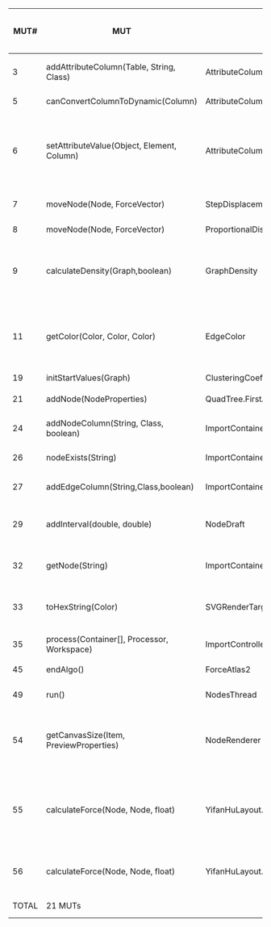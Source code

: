 | MUT\# | MUT | CUT | total mutants in MUT | mutants not raising errors | killed by baseline | killed by oo | killed by po | killed by co | killed by (oo +) po + co | live mutants (oracle) | live mutants (not covered) |
|---|---|---|---|---|---|---|---|---|---|---|---|
| 3 | addAttributeColumn(Table, String, Class) | AttributeColumnsControllerImpl | 10 | 9 | 0 | - | 3 ```3_101.java, 3_154.java, 3_280.java``` | 3 ```3_101.java, 3_154.java, 3_280.java``` | 3 ```3_101.java, 3_154.java, 3_280.java``` | 4 ```3_30.java, 3_42.java, 3_279.java, 3_312.java``` | 2 ```3_313.java, 3_314.java``` |
| 5 | canConvertColumnToDynamic(Column) | AttributeColumnsControllerImpl | 6 | 4 | 0 | 1 ```5_58.java``` | 2 ```5_58.java, 5_59.java``` | 2 ```5_58.java, 5_59.java``` | 2 ```5_58.java, 5_59.java``` | - | 2 ```5_38.java, 5_175.java``` |
| 6 | setAttributeValue(Object, Element, Column) | AttributeColumnsControllerImpl | 16 | 15 | 0 | 3 ```6_103.java, 6_182.java, 6_283.java``` | 6 ```6_102.java, 6_103.java, 6_155.java, 6_182.java, 6_283.java, 6_284.java``` | 6 ```6_102.java, 6_103.java, 6_155.java, 6_182.java, 6_283.java, 6_284.java``` | 6 ```6_102.java, 6_103.java, 6_155.java, 6_182.java, 6_283.java, 6_284.java``` | 9 ```6_31.java, 6_32.java, 6_33.java, 6_43.java, 6_44.java, 6_156.java, 6_157.java, 6_180.java, 6_181.java``` | - |
| 7 | moveNode(Node, ForceVector) | StepDisplacement | 5 | 3 | 0 | - | 3 ```7_3.java, 7_6.java, 7_7.java``` | 1 ```7_3.java``` | 3 ```7_3.java, 7_6.java, 7_7.java``` | - | - |
| 8 | moveNode(Node, ForceVector) | ProportionalDisplacement | 6 | 3 | 0 | - | - | 1 ```8_3.java``` | 1 ```8_3.java``` | 2 ```8_7.java, 8_8.java``` | - |
| 9 | calculateDensity(Graph,boolean) | GraphDensity | 8 | 7 | 0 | 7 ```9_7.java, 9_8.java, 9_17.java, 9_18.java, 9_19.java, 9_20.java, 9_21.java``` | 2 ```9_7.java, 9_8.java``` | 2 ```9_7.java, 9_8.java``` | 7 ```9_7.java, 9_8.java, 9_17.java, 9_18.java, 9_19.java, 9_20.java, 9_21.java``` | - | - |
| 11 | getColor(Color, Color, Color) | EdgeColor | 21 | 18 | 0 | - | 3 ```11_1.java, 11_18.java, 11_24.java``` | - | 3 ```11_1.java, 11_18.java, 11_24.java``` | 7 ```11_6.java, 11_7.java, 11_8.java, 11_9.java, 11_10.java, 11_11.java, 11_12.java``` | 8 ```11_4.java, 11_15.java, 11_16.java, 11_17.java, 11_19.java, 11_20.java, 11_21.java, 11_25.java``` |
| 19 | initStartValues(Graph) | ClusteringCoefficient | 2 | 1 | 0 | - | 1 ```19_74.java``` | 1 ```19_74.java``` | 1 ```19_74.java``` | - | - |
| 21 | addNode(NodeProperties) | QuadTree.FirstAdd | 6 | 5 | 0 | 1 ```21_155.java``` | 2 ```21_154.java, 21_155.java``` | 2 ```21_154.java, 21_155.java``` | 2 ```21_154.java, 21_155.java``` | 2 ```21_53.java, 21_252.java``` | 1 ```21_54.java``` |
| 24 | addNodeColumn(String, Class, boolean) | ImportContainerImpl | 9 | 5 | 0 | - | 1 ```24_116.java``` | 1 ```24_116.java``` | 1 ```24_116.java``` | 2 ```24_324.java, 24_369.java``` | 2 ```24_249.java, 24_368.java``` |
| 26 | nodeExists(String) | ImportContainerImpl | 3 | 2 | 0 | 1 ```26_142.java``` | 2 ```26_142.java, 26_143.java``` | 2 ```26_142.java, 26_143.java``` | 2 ```26_142.java, 26_143.java``` | - | - |
| 27 | addEdgeColumn(String,Class,boolean) | ImportContainerImpl | 9 | 5 | 0 | - | 1 ```27_114.java``` | 1 ```27_114.java``` | 1 ```27_114.java``` | 2 ```27_320.java, 27_367.java``` | 2 ```27_248.java, 27_366.java``` |
| 29 | addInterval(double, double) | NodeDraft | 8 | 8 | 0 | - | 4 ```29_30.java, 29_82.java, 29_115.java, 29_192.java``` | 3 ```29_30.java, 29_82.java, 29_115.java``` | 4 ```29_30.java, 29_82.java, 29_115.java, 29_192.java``` | 1 ```29_210.java``` | 3 ```29_190.java, 29_191.java, 29_193.java``` |
| 32 | getNode(String) | ImportContainerImpl | 7 | 6 | 0 | - | 1 ```32_144.java``` | 1 ```32_144.java``` | 1 ```32_144.java``` | 2 ```32_216.java, 32_335.java``` | 3 ```32_256.java, 32_380.java, 32_381.java``` |
| 33 | toHexString(Color) | SVGRenderTargetBuilder.SVGRenderTargetImpl | 7 | 5 | 0 | 4 ```33_15.java, 33_45.java, 33_46.java, 33_59.java``` | 2 ```33_45.java, 33_46.java``` | - | 4 ```33_15.java, 33_45.java, 33_46.java, 33_59.java``` | 1 ```33_63.java``` | - |
| 35 | process(Container[], Processor, Workspace) | ImportControllerImpl | 6 | 4 | 0 | - | 2 ```35_14.java, 35_53.java``` | 1 ```35_14.java``` | 2 ```35_14.java, 35_53.java``` | 2 ```35_29.java, 35_122.java``` | - |
| 45 | endAlgo() | ForceAtlas2 | 1 | 1 | 0 | - | 1 ```45_136.java``` | 1 ```45_136.java``` | 1 ```45_136.java``` | - | - |
| 49 | run() | NodesThread | 10 | 7 | 0 | - | 3 ```49_2.java, 49_4.java, 49_5.java``` | 3 ```49_2.java, 49_4.java, 49_5.java``` | 3 ```49_2.java, 49_4.java, 49_5.java``` | 2 ```49_1.java, 49_3.java``` | 2 ```49_6.java, 49_10.java``` |
| 54 | getCanvasSize(Item, PreviewProperties) | NodeRenderer | 9 | 9 | 0 | - | 3 ```54_43.java, 54_70.java, 54_71.java``` | 3 ```54_43.java, 54_70.java, 54_71.java``` | 3 ```54_43.java, 54_70.java, 54_71.java``` | 6 ```54_13.java, 54_14.java, 54_15.java, 54_16.java, 54_19.java, 54_27.java``` | - |
| 55 | calculateForce(Node, Node, float) | YifanHuLayout.ElectricalForce | 14 | 11 | 0 | - | 1 ```55_70.java``` | - | 1 ```55_70.java``` | 9 ```55_4.java, 55_5.java, 55_6.java, 55_7.java, 55_8.java, 55_9.java, 55_39.java, 55_40.java, 55_68.java``` | 1 ```55_38.java``` |
| 56 | calculateForce(Node, Node, float) | YifanHuLayout.SpringForce | 8 | 5 | 0 | - | 1 ```56_73.java``` | 1 ```56_73.java``` | 1 ```56_73.java``` | 4 ```56_23.java, 56_52.java, 56_53.java, 56_54.java``` | - |
| TOTAL | 21 MUTs |  | 171 | 133 | 0 | 17 / 133 | 44 / 133 | 35 / 133 | 52 / 133 (39.1%) | 55 | 26 |

